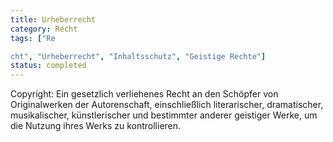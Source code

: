 ```yaml
---
title: Urheberrecht
category: Recht
tags: ["Re

cht", "Urheberrecht", "Inhaltsschutz", "Geistige Rechte"]
status: completed
---
```

Copyright: Ein gesetzlich verliehenes Recht an den Schöpfer von Originalwerken der Autorenschaft, einschließlich literarischer, dramatischer, musikalischer, künstlerischer und bestimmter anderer geistiger Werke, um die Nutzung ihres Werks zu kontrollieren.